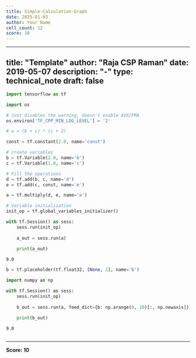 ```yaml
---
title: Simple-Calculation-Graph
date: 2025-01-03
author: Your Name
cell_count: 12
score: 10
---
```


---
title: "Template"
author: "Raja CSP Raman"
date: 2019-05-07
description: "-"
type: technical_note
draft: false
---

```python
import tensorflow as tf

import os

# Just disables the warning, doesn't enable AVX/FMA
os.environ['TF_CPP_MIN_LOG_LEVEL'] = '2'
```


```python
# a = (b + c) * (c + 2)
```


```python
const = tf.constant(2.0, name='const')
```


```python
# create variables
b = tf.Variable(2.0, name='b')
c = tf.Variable(1.0, name='c')
```


```python
# Fill the operations
d = tf.add(b, c, name='d')
e = tf.add(c, const, name='e')
```


```python
a = tf.multiply(d, e, name='a')
```


```python
# Variable initialization
init_op = tf.global_variables_initializer()
```


```python
with tf.Session() as sess:
    sess.run(init_op)
    
    a_out = sess.run(a)
    
    print(a_out)
```

    9.0



```python
b = tf.placeholder(tf.float32, [None, 1], name='b')
```


```python
import numpy as np

with tf.Session() as sess:
    sess.run(init_op)
    
    b_out = sess.run(a, feed_dict={b: np.arange(0, 10)[:, np.newaxis]})
    
    print(b_out)
```

    9.0



```python

```


---
**Score: 10**